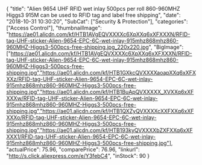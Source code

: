 {
	"title": "Alien 9654 UHF RFID  wet inlay 500pcs per roll 860-960MHZ Higgs3 915M can be used to RFID tag and label free shipping",
	"date": "2018-10-31 10:30:20",
	"SubCat": ["Security & Protection"],
	"categories": ["Access Control"],
	"thumbnailImage": "https://ae01.alicdn.com/kf/HTB1AVgEQVXXXXc6XpXXq6xXFXXXN/RFID-tag-UHF-sticker-Alien-9654-EPC-6C-wet-inlay-915mhz868mhz860-960MHZ-Higgs3-500pcs-free-shipping.jpg_220x220.jpg",
	"BigImage": ["https://ae01.alicdn.com/kf/HTB1AVgEQVXXXXc6XpXXq6xXFXXXN/RFID-tag-UHF-sticker-Alien-9654-EPC-6C-wet-inlay-915mhz868mhz860-960MHZ-Higgs3-500pcs-free-shipping.jpg","https://ae01.alicdn.com/kf/HTB1GXkcQVXXXXaoapXXq6xXFXXXz/RFID-tag-UHF-sticker-Alien-9654-EPC-6C-wet-inlay-915mhz868mhz860-960MHZ-Higgs3-500pcs-free-shipping.jpg","https://ae01.alicdn.com/kf/HTB1BuApQVXXXXX_XVXXq6xXFXXXw/RFID-tag-UHF-sticker-Alien-9654-EPC-6C-wet-inlay-915mhz868mhz860-960MHZ-Higgs3-500pcs-free-shipping.jpg","https://ae01.alicdn.com/kf/HTB1QXZyQVXXXXcXXFXXq6xXFXXXo/RFID-tag-UHF-sticker-Alien-9654-EPC-6C-wet-inlay-915mhz868mhz860-960MHZ-Higgs3-500pcs-free-shipping.jpg","https://ae01.alicdn.com/kf/HTB193kyQVXXXXbZXFXXq6xXFXXX1/RFID-tag-UHF-sticker-Alien-9654-EPC-6C-wet-inlay-915mhz868mhz860-960MHZ-Higgs3-500pcs-free-shipping.jpg"],
	"actualPrice": 75.96,
	"comparePrice": 76.96,
	"linkurl": "http://s.click.aliexpress.com/e/Y3febC4",
	"inStock": 90
}
